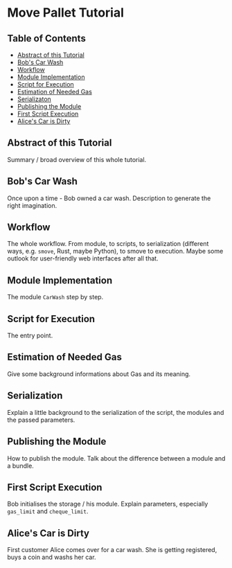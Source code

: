 # Move Pallet Tutorial

## Table of Contents

- [Abstract of this Tutorial](#abstract-of-this-tutorial)
- [Bob's Car Wash](#bobs-car-wash)
- [Workflow](#workflow)
- [Module Implementation](#module-implementation)
- [Script for Execution](#script-for-execution)
- [Estimation of Needed Gas](#estimation-of-needed-gas)
- [Serializaton](#serialization)
- [Publishing the Module](#publishing-the-module)
- [First Script Execution](#first-script-execution)
- [Alice's Car is Dirty](#alices-car-is-dirty)

## Abstract of this Tutorial

Summary / broad overview of this whole tutorial.

## Bob's Car Wash

Once upon a time - Bob owned a car wash. Description to generate the right imagination.

## Workflow

The whole workflow. From module, to scripts, to serialization (different ways, e.g. `smove`, Rust, maybe Python), to smove to execution. Maybe some outlook for user-friendly web interfaces after all that.

## Module Implementation

The module `CarWash` step by step.

## Script for Execution

The entry point.

## Estimation of Needed Gas

Give some background informations about Gas and its meaning.

## Serialization

Explain a little background to the serialization of the script, the modules and the passed parameters.

## Publishing the Module

How to publish the module. Talk about the difference between a module and a bundle.

## First Script Execution

Bob initialises the storage / his module. Explain parameters, especially `gas_limit` and `cheque_limit`.

## Alice's Car is Dirty

First customer Alice comes over for a car wash. She is getting registered, buys a coin and washs her car.
